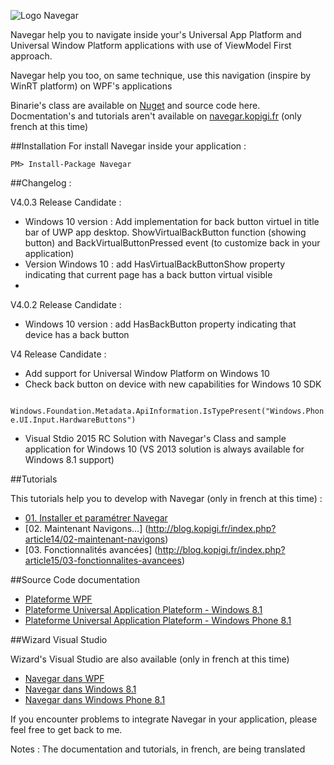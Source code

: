 ![Logo Navegar](http://www.kopigi.fr/navegar/navegar.png)

Navegar help you to navigate inside your's Universal App Platform and Universal Window Platform applications with use of ViewModel First approach.

Navegar help you too, on same technique, use this navigation (inspire by WinRT platform) on WPF's applications

Binarie's class are available on  [Nuget](https://www.nuget.org/packages/Navegar/) and source code here.
Docmentation's and tutorials aren't available on [navegar.kopigi.fr](http://navegar.kopigi.fr) (only french at this time)

##Installation
For install Navegar inside your application :

    PM> Install-Package Navegar 

##Changelog :

V4.0.3 Release Candidate :

- Windows 10 version : Add implementation for back button virtuel in title bar of UWP app desktop. ShowVirtualBackButton function (showing button) and BackVirtualButtonPressed event (to customize back in your application)
- Version Windows 10 : add HasVirtualBackButtonShow property indicating that current page has a back button virtual visible
- 
V4.0.2 Release Candidate :

- Windows 10 version : add HasBackButton property indicating that device has a back button

V4 Release Candidate :

- Add support for Universal Window Platform on Windows 10
- Check back button on device with new capabilities for Windows 10 SDK

<code class="language-csharp">
Windows.Foundation.Metadata.ApiInformation.IsTypePresent("Windows.Phone.UI.Input.HardwareButtons")
</code>

- Visual Stdio 2015 RC Solution with Navegar's Class and sample application for Windows 10 (VS 2013 solution is always available for Windows 8.1 support)

##Tutorials

This tutorials help you to develop with Navegar (only in french at this time) :

- [01. Installer et paramétrer Navegar](http://blog.kopigi.fr/index.php?article10/01-installer-et-parametrer-navegar)
- [02. Maintenant Navigons...] (http://blog.kopigi.fr/index.php?article14/02-maintenant-navigons)
- [03. Fonctionnalités avancées] (http://blog.kopigi.fr/index.php?article15/03-fonctionnalites-avancees)
 
##Source Code documentation


- [Plateforme WPF](http://www.kopigi.fr/navegar/documentation/wpf)
- [Plateforme Universal Application Plateform - Windows 8.1](http://www.kopigi.fr/navegar/documentation/uap.win81)
- [Plateforme Universal Application Plateform - Windows Phone 8.1](http://www.kopigi.fr/navegar/documentation/uap.wp81)

 
##Wizard Visual Studio

Wizard's Visual Studio are also available (only in french at this time)

- [Navegar dans WPF](http://www.kopigi.fr/navegar/documentation/assistants/Navegar%20dans%20WPF.mvax)
- [Navegar dans Windows 8.1](http://www.kopigi.fr/navegar/documentation/assistants/Navegar%20dans%20Windows%208.1.mvax)
- [Navegar dans Windows Phone 8.1](http://www.kopigi.fr/navegar/documentation/assistants/Navegar%20dans%20Windows%20Phone%208.1.mvax)

If you encounter problems to integrate Navegar in your application, please feel free to get back to me.

Notes :
The documentation and tutorials, in french, are being translated
